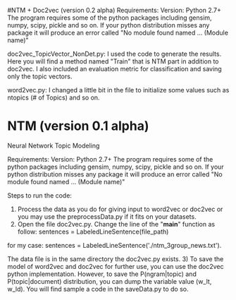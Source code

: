 #NTM + Doc2vec (version 0.2 alpha)
Requirements:
Version: Python 2.7+
The program requires some of the python packages including gensim, numpy, scipy, pickle and so on. If your python distribution misses any package it will produce an error called "No module found named ... (Module name)"

doc2vec_TopicVector_NonDet.py: I used the code to generate the results. Here you will find a method named "Train" that is NTM part in addition to doc2vec. I also included an evaluation metric for classification and saving only the topic vectors.

word2vec.py: I changed a little bit in the file to initialize some values such as ntopics (# of Topics) and so on.

# NTM (version 0.1 alpha)
Neural Network Topic Modeling

Requirements:
Version: Python 2.7+
The program requires some of the python packages including gensim, numpy, scipy, pickle and so on. If your python distribution misses any package it will produce an error called "No module found named ... (Module name)"

Steps to run the code:

1) Process the data as you do for giving input to word2vec or doc2vec or you may use the preprocessData.py if it fits on your datasets.
2) Open the file doc2vec.py. Change the line of the "__main__" function as follow:
  sentences = LabeledLineSentence(file_path)
  
  for my case: 
  sentences = LabeledLineSentence('./ntm_3group_news.txt').
  
  The data file is in the same directory the doc2vec.py exists.
3) To save the model of word2vec and doc2vec for further use, you can use the doc2vec python implementation. However, to save the P(ngram|topic) and P(topic|document) distribution, you can dump the variable value (w_lt, w_ld). You will find sample a code in the saveData.py to do so.
